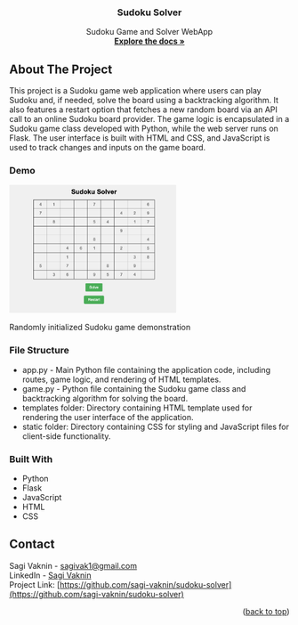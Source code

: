 <a name="readme-top"></a>

<h3 align="center">Sudoku Solver</h3>

<p align="center">
   Sudoku Game and Solver WebApp
    <br />
    <a href="https://github.com/sagi-vaknin/sudoku-solver"><strong>Explore the docs »</strong></a>
</p>
</div>

## About The Project
This project is a Sudoku game web application where users can play Sudoku and, if needed, solve the board using a backtracking algorithm. It also features a restart option that fetches a new random board via an API call to an online Sudoku board provider. The game logic is encapsulated in a Sudoku game class developed with Python, while the web server runs on Flask. The user interface is built with HTML and CSS, and JavaScript is used to track changes and inputs on the game board.

### Demo
<img src="https://github.com/sagi-vaknin/sudoku-solver/blob/d58d38c666da13248dfeffced0d06f306d692a6c/app_screenshot.png" alt="Example" width="300">
<p> Randomly initialized Sudoku game demonstration </p>

### File Structure
* app.py - Main Python file containing the application code, including routes, game logic, and rendering of HTML templates.
* game.py - Python file containing the Sudoku game class and backtracking algorithm for solving the board.
* templates folder: Directory containing HTML template used for rendering the user interface of the application.
* static folder: Directory containing CSS for styling and JavaScript files for client-side functionality.


### Built With
* Python
* Flask
* JavaScript
* HTML
* CSS

## Contact
Sagi Vaknin - sagivak1@gmail.com <br>
LinkedIn  - [Sagi Vaknin](https://www.linkedin.com/in/sagi-vaknin-sv) <br>
Project Link: [https://github.com/sagi-vaknin/sudoku-solver](https://github.com/sagi-vaknin/sudoku-solver)

<p align="right">(<a href="#readme-top">back to top</a>)</p>
